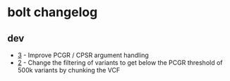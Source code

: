 # bolt changelog

## dev

- [3](https://github.com/scwatts/bolt/pull/3) - Improve PCGR / CPSR argument handling
- [2](https://github.com/scwatts/bolt/pull/2) - Change the filtering of variants to get below the PCGR threshold of 500k variants by chunking the VCF
